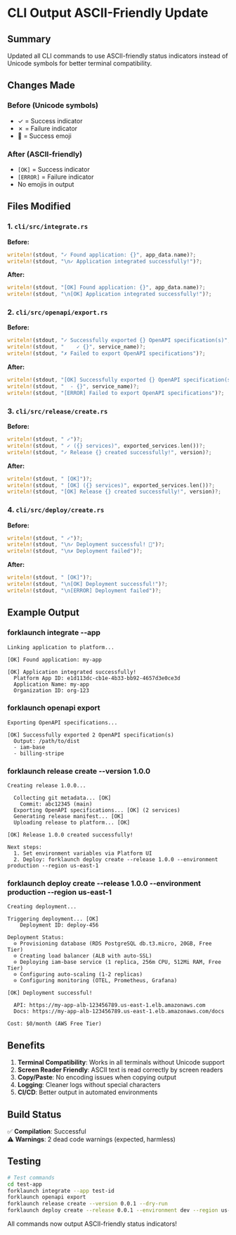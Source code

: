 # CLI Output ASCII-Friendly Update

## Summary
Updated all CLI commands to use ASCII-friendly status indicators instead of Unicode symbols for better terminal compatibility.

## Changes Made

### Before (Unicode symbols)
- ✓ = Success indicator
- ✗ = Failure indicator  
- 🎉 = Success emoji

### After (ASCII-friendly)
- `[OK]` = Success indicator
- `[ERROR]` = Failure indicator
- No emojis in output

## Files Modified

### 1. `cli/src/integrate.rs`
**Before:**
```rust
writeln!(stdout, "✓ Found application: {}", app_data.name)?;
writeln!(stdout, "\n✓ Application integrated successfully!")?;
```

**After:**
```rust
writeln!(stdout, "[OK] Found application: {}", app_data.name)?;
writeln!(stdout, "\n[OK] Application integrated successfully!")?;
```

### 2. `cli/src/openapi/export.rs`
**Before:**
```rust
writeln!(stdout, "✓ Successfully exported {} OpenAPI specification(s)", exported_services.len())?;
writeln!(stdout, "    ✓ {}", service_name)?;
writeln!(stdout, "✗ Failed to export OpenAPI specifications")?;
```

**After:**
```rust
writeln!(stdout, "[OK] Successfully exported {} OpenAPI specification(s)", exported_services.len())?;
writeln!(stdout, "  - {}", service_name)?;
writeln!(stdout, "[ERROR] Failed to export OpenAPI specifications")?;
```

### 3. `cli/src/release/create.rs`
**Before:**
```rust
writeln!(stdout, " ✓")?;
writeln!(stdout, " ✓ ({} services)", exported_services.len())?;
writeln!(stdout, "✓ Release {} created successfully!", version)?;
```

**After:**
```rust
writeln!(stdout, " [OK]")?;
writeln!(stdout, " [OK] ({} services)", exported_services.len())?;
writeln!(stdout, "[OK] Release {} created successfully!", version)?;
```

### 4. `cli/src/deploy/create.rs`
**Before:**
```rust
writeln!(stdout, " ✓")?;
writeln!(stdout, "\n✓ Deployment successful! 🎉")?;
writeln!(stdout, "\n✗ Deployment failed")?;
```

**After:**
```rust
writeln!(stdout, " [OK]")?;
writeln!(stdout, "\n[OK] Deployment successful!")?;
writeln!(stdout, "\n[ERROR] Deployment failed")?;
```

## Example Output

### forklaunch integrate --app <app-id>
```
Linking application to platform...

[OK] Found application: my-app

[OK] Application integrated successfully!
  Platform App ID: e1d113dc-cb1e-4b33-bb92-4657d3e0ce3d
  Application Name: my-app
  Organization ID: org-123
```

### forklaunch openapi export
```
Exporting OpenAPI specifications...

[OK] Successfully exported 2 OpenAPI specification(s)
  Output: /path/to/dist
  - iam-base
  - billing-stripe
```

### forklaunch release create --version 1.0.0
```
Creating release 1.0.0...

  Collecting git metadata... [OK]
    Commit: abc12345 (main)
  Exporting OpenAPI specifications... [OK] (2 services)
  Generating release manifest... [OK]
  Uploading release to platform... [OK]

[OK] Release 1.0.0 created successfully!

Next steps:
  1. Set environment variables via Platform UI
  2. Deploy: forklaunch deploy create --release 1.0.0 --environment production --region us-east-1
```

### forklaunch deploy create --release 1.0.0 --environment production --region us-east-1
```
Creating deployment...

Triggering deployment... [OK]
    Deployment ID: deploy-456

Deployment Status:
  ⊙ Provisioning database (RDS PostgreSQL db.t3.micro, 20GB, Free Tier)
  ⊙ Creating load balancer (ALB with auto-SSL)
  ⊙ Deploying iam-base service (1 replica, 256m CPU, 512Mi RAM, Free Tier)
  ⊙ Configuring auto-scaling (1-2 replicas)
  ⊙ Configuring monitoring (OTEL, Prometheus, Grafana)

[OK] Deployment successful!

  API: https://my-app-alb-123456789.us-east-1.elb.amazonaws.com
  Docs: https://my-app-alb-123456789.us-east-1.elb.amazonaws.com/docs

Cost: $0/month (AWS Free Tier)
```

## Benefits

1. **Terminal Compatibility**: Works in all terminals without Unicode support
2. **Screen Reader Friendly**: ASCII text is read correctly by screen readers
3. **Copy/Paste**: No encoding issues when copying output
4. **Logging**: Cleaner logs without special characters
5. **CI/CD**: Better output in automated environments

## Build Status

✅ **Compilation**: Successful  
⚠️  **Warnings**: 2 dead code warnings (expected, harmless)

## Testing

```bash
# Test commands
cd test-app
forklaunch integrate --app test-id
forklaunch openapi export
forklaunch release create --version 0.0.1 --dry-run
forklaunch deploy create --release 0.0.1 --environment dev --region us-east-1 --no-wait
```

All commands now output ASCII-friendly status indicators!

